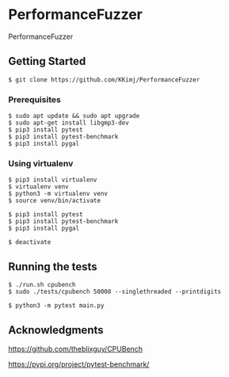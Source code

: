 # PerformanceFuzzer
PerformanceFuzzer

## Getting Started
```
$ git clone https://github.com/KKimj/PerformanceFuzzer
```

### Prerequisites
```
$ sudo apt update && sudo apt upgrade
$ sudo apt-get install libgmp3-dev
$ pip3 install pytest
$ pip3 install pytest-benchmark
$ pip3 install pygal
```

### Using virtualenv
```
$ pip3 install virtualenv
$ virtualenv venv
$ python3 -m virtualenv venv
$ source venv/bin/activate

$ pip3 install pytest
$ pip3 install pytest-benchmark
$ pip3 install pygal

$ deactivate
```

## Running the tests
```
$ ./run.sh cpubench
$ sudo ./tests/cpubench 50000 --singlethreaded --printdigits
```

```
$ python3 -m pytest main.py
```

## Acknowledgments
https://github.com/theblixguy/CPUBench

https://pypi.org/project/pytest-benchmark/

